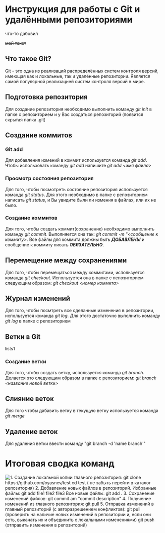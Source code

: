 # Инструкция для работы с Git и удалёнными репозиториями

что-то дабовил 

~~мой текст~~

## Что такое Git?
Git - это одна из реализаций распределённых систем контроля версий, имеющая как и локальные, так и удалённые репозитории. Является самой популярной реализацией систем контроля версий в мире.
## Подготовка репозитория
Для создание репозитория необходимо выполнить команду *git init*  в папке с репозиторием и у Вас создаться репозиторий (появится скрытая папка .git)

## Создание коммитов

### Git add
Для добавления измений в коммит используется команда *git add*. Чтобы использовать команду *git add* напишите *git add <имя файла>*

### Просмотр состояния репозитория
Для того, чтобы посмотреть состояние репозитория используется команда *git status*. Для этого необходимо в папке с репозиторием написать *git status*, и Вы увидите были ли измения в файлах, или их не было.

### Создание коммитов
Для того, чтобы создать коммит(сохранение) необходимо выполнить команду *git commit*. Выполняется она так: *git commit -m "<сообщение к коммиту>*. Все файлы для коммита должны быть ***ДОБАВЛЕНЫ*** и сообщение к коммиту писать ***ОБЯЗАТЕЛЬНО***.

## Перемещение между сохранениями
Для того, чтобы перемещаться между коммитами, используется команда *git checkout*. Используется она в папке с пепозиторием следующим образом: *git checkout <номер коммита>*

## Журнал изменений
Для того, чтобы посмтреть все сделанные изменения в репозитории, используется команда *git log*. Для этого достаточно выполнить команду *git log* в папке с репозиторием

## Ветки в Git

lists1

### Создание ветки

Для того, чтобы создать ветку, используется команда *git branch*. Делается это следующим образом в папке с репозиторием: *git branch <название новой ветки>*

## Слияние веток

Для того чтобы дабавить ветку в текущую ветку используется команда *git merge <name branch>*

## Удаление веток
Для удаления ветки ввести команду "git branch -d 'name branch'"

# Итоговая сводка команд
    
![1. Создание локальной копии главного репозитория:
​git clone https://github.com/oyasnev/test ​cd test​ (​ не забыть перейти в каталог репозитория)
2. Добавление новых файлов в репозиторий. Избранные файлы:
​git add file1 file2 file3 Все новые файлы:
​git add .
3. Сохранение изменений файлов:
​git commit ­am "commit description"
4. Получение изменений из главного репозитория:
​git pull
5. Отправка изменений в главный репозиторий (с авторазрешением конфликтов):
​git pull ​(проверить на наличие новых изменений в репозитории и, если
они есть, выкачать их и объединить с локальными изменениями) ​git push​ ​(отправить изменения в репозиторий)](%D0%A1%D0%BD%D0%B8%D0%BC%D0%BE%D0%BA%20%D1%8D%D0%BA%D1%80%D0%B0%D0%BD%D0%B0%202023-01-14%20%D0%B2%2015.14.12.png)